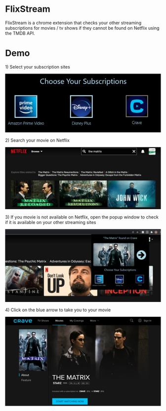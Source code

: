 # FlixStream
FlixStream is a chrome extension that checks your other streaming subscriptions for movies / tv shows if they cannot be found on Netflix using the TMDB API.

# Demo

1\) Select your subscription sites

<img src="Demo/sites.jpg">

2\) Search your movie on Netflix

<img src="Demo/not_found.jpg">

3\) If you movie is not available on Netflix, open the popup window to check if it is available on your other streaming sites

<img src="Demo/found.jpg">

4\) Click on the blue arrow to take you to your movie

<img src="Demo/crave_found.jpg">
